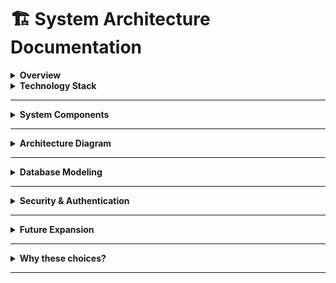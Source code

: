 # 🏗️ System Architecture Documentation

<details>
<summary><strong>Overview</strong></summary>

HRMS (Human Resource Management System) is a comprehensive web application designed to streamline human resource processes such as employee management, attendance tracking, payroll processing, and organizational management. It is developed with Django and React, with a focus on clear role separation and scalability.

</details>

<details>
<summary><strong>Technology Stack</strong></summary>

- **Backend:** Django (DRF)
- **Frontend:** React (TypeScript, TailwindCSS)
- **Database:** MySQL
- **Version Control:** Git (GitHub Desktop)
- **Containerization:** Docker
- **CI/CD:** GitHub Actions
- **Monitoring & Logging:** Sentry, ELK Stack
- **Infrastructure:** Local development, planned expansion to AWS or similar

</details>

---

<details>
<summary><strong>System Components</strong></summary>

1. **Web Server (Django)**  
   - Manages API development and database interactions.
   - Provides RESTful APIs using Django REST Framework.

2. **Frontend (React)**  
   - Manages user interface, built with React and TypeScript.
   - Provides responsive design using TailwindCSS.

3. **Database (MySQL)**  
   - Stores employee data, attendance logs, payroll information, etc.
   - Designed with scalability and relational modeling in mind.

4. **Containerization (Docker)**  
   - Maintains development environment consistency and minimizes deployment issues.
   - Backend, Frontend, and Database are managed with Docker Compose.

5. **CI/CD (GitHub Actions)**  
   - Automatically builds and tests upon code push.
   - Deploys automatically when merged into the main branch.

6. **Monitoring & Logging (Sentry, ELK)**  
   - Real-time error monitoring via Sentry.
   - Log collection and analysis through the ELK Stack.

7. **User Management**  
   - Employee registration and profile management.
   - Role-based access control (RBAC).

8. **Organization Management**  
   - Department and team management.
   - Organizational chart visualization.

9. **Attendance Management**  
   - Clock-in/out tracking.
   - Absence and leave management.

10. **Payroll Management**  
    - Salary calculation and disbursement.
    - Payroll history and payslip generation.

11. **Approval Workflows**  
    - Leave requests and approval processing.
    - Expense claims and validation.

12. **Reporting and Analytics**  
    - Real-time data analysis.
    - Customizable reports for HR insights.

</details>

---

<details>
<summary><strong>Architecture Diagram</strong></summary>

(The architecture diagram will be inserted here.)

</details>

---

<details>
<summary><strong>Database Modeling</strong></summary>

- Employee Information (Employee)
- Organization Information (Organization)
- Attendance Management (Attendance)
- Payroll Management (Payroll)
- User Roles (User Roles)

</details>

---

<details>
<summary><strong>Security & Authentication</strong></summary>

- Uses JWT (JSON Web Token) for secure authentication.
- All API endpoints are protected with authorization checks.
- Passwords are encrypted using Bcrypt.

</details>

---

<details>
<summary><strong>Future Expansion</strong></summary>

- Expand to cloud infrastructure (AWS, GCP, Azure).
- Apply multi-tenancy architecture.
- Develop a mobile application (React Native).

</details>

---

<details>
<summary><strong>Why these choices?</strong></summary>

- **Django**: Chosen for its scalability, security, and rapid development capabilities. Django's ORM (Object Relational Mapping) efficiently handles database management.  
- **React**: Enables modular and reusable UI components, supporting rapid front-end development.  
- **Docker**: Ensures consistent development and deployment environments.  
- **MySQL**: Strong ACID compliance ensures reliable transactional data storage.  
- **GitHub**: Streamlines version control, collaboration, and CI/CD integration.  

</details>

---